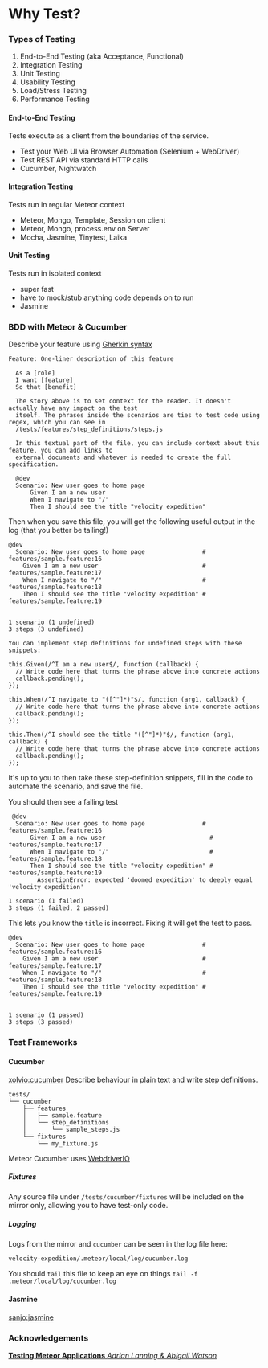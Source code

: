 # Why Test?

### Types of Testing

1. End-to-End Testing (aka Acceptance, Functional)
2. Integration Testing
3. Unit Testing
4. Usability Testing
5. Load/Stress Testing
6. Performance Testing


#### End-to-End Testing
Tests execute as a client from the boundaries of the service.

* Test your Web UI via Browser Automation (Selenium + WebDriver)
* Test REST API via standard HTTP calls
* Cucumber, Nightwatch



#### Integration Testing
Tests run in regular Meteor context

* Meteor, Mongo, Template, Session on client
* Meteor, Mongo, process.env on Server
* Mocha, Jasmine, Tinytest, Laika



#### Unit Testing
Tests run in isolated context

* super fast
* have to mock/stub anything code depends on to run
* Jasmine


### BDD with Meteor & Cucumber
Describe your feature using [Gherkin syntax](https://github.com/cucumber/cucumber/wiki/Gherkin)

```
Feature: One-liner description of this feature

  As a [role]
  I want [feature]
  So that [benefit]

  The story above is to set context for the reader. It doesn't actually have any impact on the test
  itself. The phrases inside the scenarios are ties to test code using regex, which you can see in
  /tests/features/step_definitions/steps.js

  In this textual part of the file, you can include context about this feature, you can add links to
  external documents and whatever is needed to create the full specification.
  
  @dev
  Scenario: New user goes to home page
      Given I am a new user
      When I navigate to "/"
      Then I should see the title "velocity expedition"
```

Then when you save this file, you will get the following useful output in the log (that you better be tailing!)

```
@dev
  Scenario: New user goes to home page                # features/sample.feature:16
    Given I am a new user                             # features/sample.feature:17
    When I navigate to "/"                            # features/sample.feature:18
    Then I should see the title "velocity expedition" # features/sample.feature:19


1 scenario (1 undefined)
3 steps (3 undefined)

You can implement step definitions for undefined steps with these snippets:

this.Given(/^I am a new user$/, function (callback) {
  // Write code here that turns the phrase above into concrete actions
  callback.pending();
});

this.When(/^I navigate to "([^"]*)"$/, function (arg1, callback) {
  // Write code here that turns the phrase above into concrete actions
  callback.pending();
});

this.Then(/^I should see the title "([^"]*)"$/, function (arg1, callback) {
  // Write code here that turns the phrase above into concrete actions
  callback.pending();
});
```

It's up to you to then take these step-definition snippets, fill in the code to automate the scenario, and save the file.

You should then see a failing test

```
 @dev
  Scenario: New user goes to home page                # features/sample.feature:16
      Given I am a new user                             # features/sample.feature:17
      When I navigate to "/"                            # features/sample.feature:18
      Then I should see the title "velocity expedition" # features/sample.feature:19
        AssertionError: expected 'doomed expedition' to deeply equal 'velocity expedition'

1 scenario (1 failed)
3 steps (1 failed, 2 passed)
```

This lets you know the `title` is incorrect. Fixing it will get the test to pass.

```
@dev
  Scenario: New user goes to home page                # features/sample.feature:16
    Given I am a new user                             # features/sample.feature:17
    When I navigate to "/"                            # features/sample.feature:18
    Then I should see the title "velocity expedition" # features/sample.feature:19


1 scenario (1 passed)
3 steps (3 passed)
```


### Test Frameworks

#### Cucumber
[xolvio:cucumber](https://atmospherejs.com/xolvio/cucumber)
Describe behaviour in plain text and write step definitions. 

```
tests/
└── cucumber
    ├── features
    │   ├── sample.feature
    │   └── step_definitions
    │       └── sample_steps.js
    └── fixtures
        └── my_fixture.js
```

Meteor Cucumber uses [WebdriverIO](http://webdriver.io/)

##### Fixtures
Any source file under `/tests/cucumber/fixtures` will be included on the mirror only, allowing you to have test-only code. 

##### Logging
Logs from the mirror and `cucumber` can be seen in the log file here:

```
velocity-expedition/.meteor/local/log/cucumber.log
```

You should `tail` this file to keep an eye on things `tail -f .meteor/local/log/cucumber.log`
#### Jasmine
[sanjo:jasmine](https://atmospherejs.com/sanjo/jasmine)


### Acknowledgements
[**Testing Meteor Applications** *Adrian Lanning & Abigail Watson*](http://slides.com/alanning55/testing-meteor-applications#/)